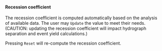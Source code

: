 #### Recession coefficient

The recession coefficient is computed automatically based on the analysis of available data. The user may `Update` the value to meet their needs. (CAUTION: updating the recession coefficient will impact hydrograph separation and event yield calculations.) 

Pressing `Reset` will re-compute the recession coefficient.